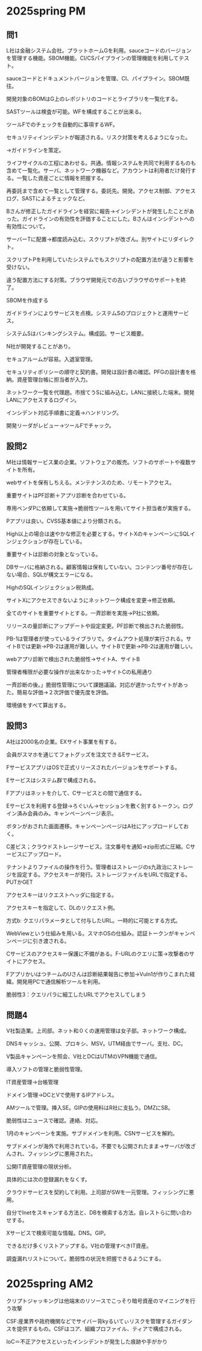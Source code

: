 # 2025spring PM

## 問1

L社は金融システム会社。プラットホームGを利用。sauceコードのバージョンを管理する機能。SBOM機能。CI/CSパイプラインの管理機能を利用してテスト。

sauceコードとドキュメントバージョンを管理、CI、パイプライン。SBOM既往。

開発対象のBOMはG上のレポジトリのコードとライブラリを一覧化する。

SASTツールは検査が可能。WFを構成することが出来る。

ツールFでのチェックを自動的に事項するWF。

セキュリティインシデントが報道される。リスク対策を考えるようになった。

→ガイドラインを策定。

ライフサイクルの工程にあわせる。共通。情報システムを共同で利用するものも含めて一覧化。サーバ、ネットワーク機器など。アカウントは利用者だけ発行する。一覧した資産ごとに情報を把握する。

再委託まで含めて一覧として管理する。委託先。開発。アクセス制御、アクセスログ、SASTによるチェックなど。

Bさんが修正したガイドラインを経営に報告→インシデントが発生したことがあった。ガイドラインの有効性を評価することにした。Bさんはインシデントへの有効性について。

サーバーTに配置→都度読み込む。スクリプトが改ざん。別サイトにリダイレクト。

スクリプトPを利用していたシステムでもスクリプトの配置方法が違うと影響を受けない。

違う配置方法にする対策。ブラウザ開発元での古いブラウザのサポートを終了。

SBOMを作成する

ガイドラインによりサービスを点検。システムSのプロジェクトと運用サービス。

システムSはバンキングシステム。構成図。サービス概要。

N社が開発することがあり。

セキュアルームが容易。入退室管理。

セキュリティポリシーの順守と契約書。開発は設計書の確認。PFGの設計書を格納。資産管理台帳に担当者が入力。

ネットワーク一覧を代理趙。市捨てうSに組み込む。LANに接続した端末。開発LANにアクセスするログイン。

インシデント対応手順書に定義→ハンドリング。

開発リーダがレビュー→ツールFでチャック。



## 設問2

M社は情報サービス業の企業。ソフトウェアの販売。ソフトのサポートや複数サイトを所有。

webサイトを保有しちえる。メンテナンスのため、リモートアクセス。

重要サイトはPF診断＋アプリ診断を合わせている。

専用ベンダPに依頼して実施→脆弱性ツールを用いてサイト担当者が実施する。

Pアプリは良い。CVSS基本値により分類される。

High以上の場合は速やかな修正を必要とする。サイトXのキャンペーンにSQLインジェクションが存在している。

重要サイトは診断の対象となっている。

DBサーバに格納される。顧客情報は保有していない。コンテンツ番号が存在しない場合、SQLが構文エラーになる。

HighのSQLインジェクション税熟成。

サイトXにアクセスできないようにネットワーク構成を変更→修正依頼。

全てのサイトを重要サイトとする。一斉診断を実施→P社に依頼。

リリースの量診断にアップデートや設定変更。PF診断で検出された脆弱性。

PB-1は管理者が使っているライブラリで。タイムアウト処理が実行される。サイトBでは更新→PB-2は運用が難しい。サイトBで更新→PB-2は運用が難しい。

webアプリ診断で検出された脆弱性→サイトA、サイトB

管理者権限が必要な操作が出来なかった→サイトCの私用通り

一斉診断の後。」脆弱性管理について課題議論。対応が遅かったサイトがあった。簡易な評価→２次評価で優先度を評価。

環境値をすべて算出する。

## 設問3

A社は2000名の企業。EXサイト事業を有する。

会員がスマホを通じてフォトグッズを注文できるEサービス。

FサービスアプリはOSで正式リリースされたバージョンをサポートする。

Eサービスはシステム群で構成される。

Fアプリはネットを介して、Cサービスとの間で通信する。

Eサービスを利用する登録→ろぐいん→セッションを敷く別するトークン。ログイン済み会員のみ。キャンペーンページ表示。

ボタンがおされた画面遷移。キャンペーンページはA社にアップロードしておく。

C差ビス；クラウドストレージサービス。注文番号を通知→zip形式に圧縮。Cサービスにアップロード。

テナントよりファイルの操作を行う。管理者はストレージのs九政治にストレージを設定する。アクセスキーが発行。ストレージファイルをURLで指定する。PUTかGET

アクセスキーはリクエストヘッダに指定する。

アクセスキーを指定して、DLのリクエスト例。

方式b: クエリパラメータとして付与したURL。一時的に可能とする方式。

WebViewという仕組みを用いる。スマホOSの仕組み。認証トークンがキャンペンページに引き渡される。

Cサービスのアクセスキー保護に不備がある。F-URLのクエリに策→攻撃者のサイトにアクセス。

FアプリかいはつチームのUさんは診断結果報告に参加→Vuln1が作りこまれた経緯。開発用PCで通信解析ツールを利用。

脆弱性3：クエリパラに細工したURLでアクセスしてしまう


## 問題4

V社製造業。上司部。ネット和０くの運用管理は女子部。ネットワーク構成。

DNSキャッシュ、公開、プロキシ、MSV。UTM経由でサーバ。支社、DC。

V製品キャンペーンを照会、V社とDCはUTMのVPN機能で通信。

導入ソフトの管理と脆弱性管理。

IT資産管理→台帳管理

ドメイン管理→DCとVで使用するIPアドレス。

AMツールで管理。挿入SE。GIPの使用料はR社に支払う。DMZにSB。

脆弱性はニュースで確認。連絡、対応。

1月のキャンペーンを実施。サブドメインを利用。CSNサービスを解約。

サブドメインが海外で利用されている。不要でも公開されたまま→サーバが改ざんされ、フィッシングに悪用された。

公開IT資産管理の現状分析。

具体的には次の登録漏れをなくす。

クラウドサービスを契約して利用。上司部がSWを一元管理。フィッシングに悪用。

自分でInetをスキャンする方法と、DBを検索する方法。自レストらに問い合わせする。

Xサービスで検索可能な情報。DNS。GIP。

できるだけ多くリストアップする。V社の管理すべきIT資産。

調査漏れリストについて。脆弱性の状況を把握できるようにする。



# 2025spring AM2

クリプトジャッキングは他端末のリソースでこっそり暗号資産のマイニングを行う攻撃

CSF:産業界や政府機関などでサイバー背kyるいてぃリスクを管理するガイダンスを提供するもの。CSFはコア、組織プロファイル、ティアで構成される。

IoC＝不正アクセスといったインシデントが発生した痕跡や手がかり
